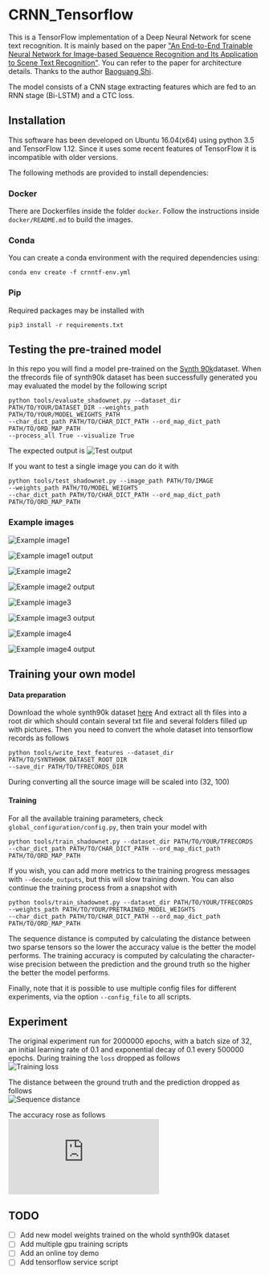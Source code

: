 # CRNN_Tensorflow
This is a TensorFlow implementation of a Deep Neural Network for scene text recognition. It is  mainly based on the paper 
["An End-to-End Trainable Neural Network for Image-based Sequence Recognition and Its Application to Scene Text Recognition"](http://arxiv.org/abs/1507.05717). 
You can refer to the paper for architecture details. Thanks to the author [Baoguang Shi](https://github.com/bgshih).
  
The model consists of a CNN stage extracting features which are fed to an RNN stage (Bi-LSTM) and a CTC loss.

## Installation

This software has been developed on Ubuntu 16.04(x64) using python 3.5 and 
TensorFlow 1.12. Since it uses some recent features of TensorFlow it is 
incompatible with older versions.

The following methods are provided to install dependencies:

### Docker

There are Dockerfiles inside the folder `docker`. Follow the instructions inside `docker/README.md` to build the images.

### Conda

You can create a conda environment with the required dependencies using: 

```
conda env create -f crnntf-env.yml
```

### Pip

Required packages may be installed with

```
pip3 install -r requirements.txt
```

## Testing the pre-trained model
In this repo you will find a model pre-trained on the 
[Synth 90k](http://www.robots.ox.ac.uk/~vgg/data/text/)dataset. When the tfrecords
file of synth90k dataset has been successfully generated you may evaluated the
model by the following script

```
python tools/evaluate_shadownet.py --dataset_dir PATH/TO/YOUR/DATASET_DIR --weights_path PATH/TO/YOUR/MODEL_WEIGHTS_PATH
--char_dict_path PATH/TO/CHAR_DICT_PATH --ord_map_dict_path PATH/TO/ORD_MAP_PATH
--process_all True --visualize True
```

The expected output is
![Test output](https://github.com/TJCVRS/CRNN_Tensorflow/blob/master/data/images/test_output.png)

If you want to test a single image you can do it with
```
python tools/test_shadownet.py --image_path PATH/TO/IMAGE 
--weights_path PATH/TO/MODEL_WEIGHTS
--char_dict_path PATH/TO/CHAR_DICT_PATH --ord_map_dict_path PATH/TO/ORD_MAP_PATH
```

### Example images
 
![Example image1](https://github.com/TJCVRS/CRNN_Tensorflow/blob/master/data/images/text_example_image1.png)  

![Example image1 output](https://github.com/TJCVRS/CRNN_Tensorflow/blob/master/data/images/test_example_image1_output.png)  

![Example image2](https://github.com/TJCVRS/CRNN_Tensorflow/blob/master/data/images/test_example_image2.png)  

![Example image2 output](https://github.com/TJCVRS/CRNN_Tensorflow/blob/master/data/images/test_example_image2_output.png) 

![Example image3](https://github.com/TJCVRS/CRNN_Tensorflow/blob/chinese_version_debug/data/images/demo_chinese.png)  

![Example image3 output](https://github.com/TJCVRS/CRNN_Tensorflow/blob/chinese_version_debug/data/images/demo_chinese_output.png)

![Example image4](https://github.com/TJCVRS/CRNN_Tensorflow/blob/chinese_version_debug/data/images/dmeo_chinese_2.png)  

![Example image4 output](https://github.com/TJCVRS/CRNN_Tensorflow/blob/chinese_version_debug/data/images/demo_chinese_2_ouput.png)

## Training your own model

#### Data preparation
Download the whole synth90k dataset [here](http://www.robots.ox.ac.uk/~vgg/data/text/)
And extract all th files into a root dir which should contain several txt file and
several folders filled up with pictures. Then you need to convert the whole 
dataset into tensorflow records as follows

```
python tools/write_text_features --dataset_dir PATH/TO/SYNTH90K_DATASET_ROOT_DIR
--save_dir PATH/TO/TFRECORDS_DIR
```

During converting all the source image will be scaled into (32, 100)

#### Training

For all the available training parameters, check `global_configuration/config.py`, then train your model with

```
python tools/train_shadownet.py --dataset_dir PATH/TO/YOUR/TFRECORDS
--char_dict_path PATH/TO/CHAR_DICT_PATH --ord_map_dict_path PATH/TO/ORD_MAP_PATH
```

If you wish, you can add more metrics to the training progress messages with `--decode_outputs`, but this will slow
training down. You can also continue the training process from a snapshot with

```
python tools/train_shadownet.py --dataset_dir PATH/TO/YOUR/TFRECORDS
--weights_path PATH/TO/YOUR/PRETRAINED_MODEL_WEIGHTS
--char_dict_path PATH/TO/CHAR_DICT_PATH --ord_map_dict_path PATH/TO/ORD_MAP_PATH
```

The sequence distance is computed by calculating the distance between two sparse tensors so the lower the accuracy value
is the better the model performs. The training accuracy is computed by calculating the character-wise precision between
the prediction and the ground truth so the higher the better the model performs.

Finally, note that it is possible to use multiple config files for different experiments, via the option `--config_file`
to all scripts.


## Experiment

The original experiment run for 2000000 epochs, with a batch size of 32, 
an initial learning rate of 0.1 and exponential
decay of 0.1 every 500000 epochs. During training the `loss` dropped as follows  
![Training loss](https://github.com/TJCVRS/CRNN_Tensorflow/blob/master/data/images/train_loss.png)

The distance between the ground truth and the prediction dropped as follows  
![Sequence distance](https://github.com/TJCVRS/CRNN_Tensorflow/blob/master/data/images/seq_distance.png)

The accuracy rose as follows  
![Training accuracy](https://github.com/TJCVRS/CRNN_Tensorflow/blob/master/data/images/training_accuracy.md)

## TODO
-[ ] Add new model weights trained on the whold synth90k dataset
-[ ] Add multiple gpu training scripts
-[ ] Add an online toy demo
-[ ] Add tensorflow service script

